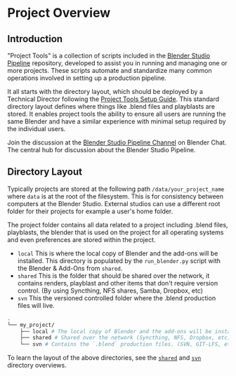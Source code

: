 # Project Overview

## Introduction
"Project Tools" is a collection of scripts included in the [Blender Studio Pipeline](https://projects.blender.org/studio/blender-studio-pipeline) repository, developed to assist you in running and managing one or more projects. These scripts automate and standardize many common operations involved in setting up a production pipeline. 

It all starts with the directory layout, which should be deployed by a Technical Director following the [Project Tools Setup Guide](/td-guide/project-tools-setup.md). This standard directory layout defines where things like .blend files and playblasts are stored. It enables project tools the ability to ensure all users are running the same Blender and have a similar experience with minimal setup required by the individual users.

Join the discussion at the [Blender Studio Pipeline Channel](https://blender.chat/channel/blender-studio-pipeline) on Blender Chat. The central hub for discussion about the Blender Studio Pipeline. 


## Directory Layout

Typically projects are stored at the following path `/data/your_project_name` where `data` is at the root of the filesystem. This is for consistency between computers at the Blender Studio. External studios can use a different root folder for their projects for example a user's home folder.

The project folder contains all data related to a project including .blend files, playblasts, the blender that is used on the project for all operating systems and even preferences are stored within the project. 

 * `local` This is where the local copy of Blender and the add-ons will be installed. This directory is populated by the `run_blender.py` script with the Blender & Add-Ons from `shared`.
 * `shared` This is the folder that should be shared over the network, it contains renders, playblast and other items that don't require version control. (By using Syncthing, NFS shares, Samba, Dropbox, etc)
 * `svn` This the versioned controlled folder where the .blend production files will live.

```bash
.
└── my_project/
    ├── local # The local copy of Blender and the add-ons will be installed.
    ├── shared # Shared over the network (Syncthing, NFS, Dropbox, etc)
    └── svn # Contains the `.blend` production files. (SVN, GIT-LFS, etc)
```

To learn the layout of the above directories, see the [`shared`](/naming-conventions/shared-folder-structure.md) and [`svn`](/naming-conventions/svn-folder-structure.md) directory overviews.
